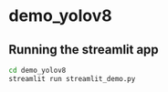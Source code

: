 # demo_yolov8

## Running the streamlit app

```bash
cd demo_yolov8
streamlit run streamlit_demo.py
```
